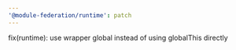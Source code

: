 ```yaml
---
'@module-federation/runtime': patch
---
```


fix(runtime): use wrapper global instead of using globalThis directly

